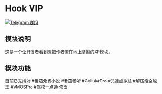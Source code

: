 # Hook VIP 

[![Telegram 群组](https://img.shields.io/badge/Join-Telegram-blue.svg?logo=telegram)](https://t.me/fuckappcat)

## 模块说明
这是一个让开发者看到想把作者按在地上摩擦的XP模块。

## 模块功能
目前已支持对
#番茄免费小说 #番茄畅听 #CellularPro #光速虚拟机 #解压缩全能王 #VMOSPro #驾校一点通 修改
